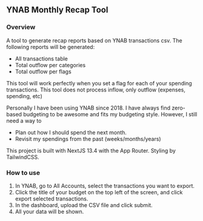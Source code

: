 ## YNAB Monthly Recap Tool

### Overview

A tool to generate recap reports based on YNAB transactions csv.
The following reports will be generated:

- All transactions table
- Total outflow per categories
- Total outflow per flags

This tool will work perfectly when you set a flag for each of your spending transactions. This tool does not process inflow, only outflow (expenses, spending, etc)

Personally I have been using YNAB since 2018. I have always find zero-based budgeting to be awesome and fits my budgeting style. However, I still need a way to

- Plan out how I should spend the next month.
- Revisit my spendings from the past (weeks/months/years)

This project is built with NextJS 13.4 with the App Router. Styling by TailwindCSS.

### How to use

1. In YNAB, go to All Accounts, select the transactions you want to export.
2. Click the title of your budget on the top left of the screen, and click export selected transactions.
3. In the dashboard, upload the CSV file and click submit.
4. All your data will be shown.
